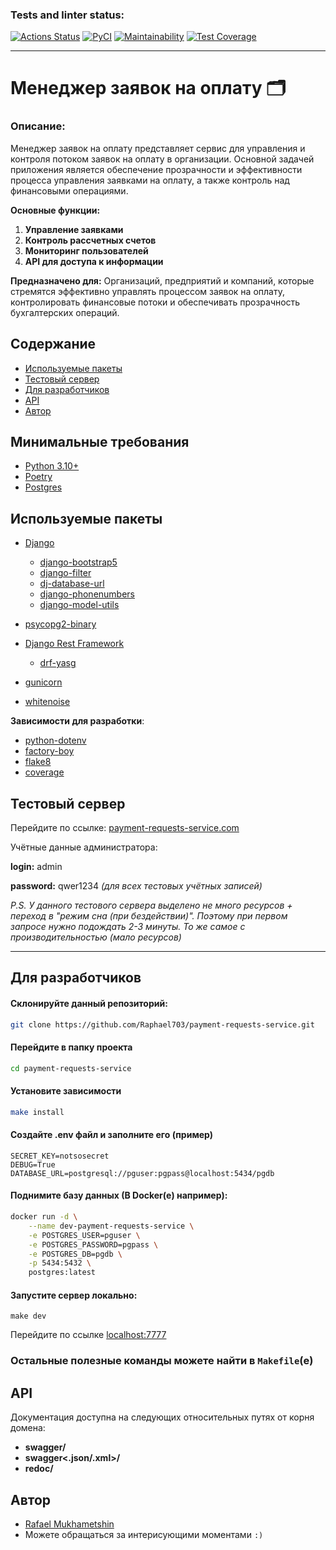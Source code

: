 ### Tests and linter status:

[![Actions Status](https://github.com/Raphael703/payment-requests-service/actions/workflows/linter.yml/badge.svg)](https://github.com/Raphael703/payment-requests-service/actions)
[![PyCI](https://github.com/Raphael703/payment-requests-service/actions/workflows/tests.yml/badge.svg)](https://github.com/Raphael703/python-project-83/actions)
[![Maintainability](https://api.codeclimate.com/v1/badges/d62f021ca57840d20258/maintainability)](https://codeclimate.com/github/Raphael703/payment-requests-service/maintainability)
[![Test Coverage](https://api.codeclimate.com/v1/badges/d62f021ca57840d20258/test_coverage)](https://codeclimate.com/github/Raphael703/payment-requests-service/test_coverage)

_____

# Менеджер заявок на оплату 🗂️

### Описание:

Менеджер заявок на оплату представляет сервис для управления и контроля потоком заявок на оплату в организации. Основной
задачей приложения является обеспечение прозрачности и эффективности процесса управления заявками на оплату, а также
контроль над финансовыми операциями.

**Основные функции:**

1. **Управление заявками**
2. **Контроль рассчетных счетов**
3. **Мониторинг пользователей**
4. **API для доступа к информации**

**Предназначено для:**
Организаций, предприятий и компаний, которые стремятся эффективно управлять процессом заявок на оплату, контролировать
финансовые потоки и обеспечивать прозрачность бухгалтерских операций.

## Содержание

- [Используемые пакеты](#используемые-пакеты)
- [Тестовый сервер](#тестовый-сервер)
- [Для разработчиков](#для-разработчиков)
- [API](#api)
- [Автор](#автор)

## Минимальные требования

- [Python 3.10+](https://www.python.org/downloads/release/python-3100/)
- [Poetry](https://python-poetry.org/)
- [Postgres](https://www.postgresql.org/)

## Используемые пакеты

- [Django](https://www.djangoproject.com/)
    - [django-bootstrap5](https://pypi.org/project/django-bootstrap5/)
    - [django-filter](https://django-filter.readthedocs.io/en/stable/)
    - [dj-database-url](https://pypi.org/project/django-phonenumbers/)
    - [django-phonenumbers](https://pypi.org/project/django-phonenumbers/)
    - [django-model-utils](https://pypi.org/project/django-model-utils/)

- [psycopg2-binary](https://www.psycopg.org/docs/install.html)
- [Django Rest Framework](https://www.django-rest-framework.org/)
    - [drf-yasg](https://pypi.org/project/django-model-utils/)
- [gunicorn](https://gunicorn.org/)
- [whitenoise](https://pypi.org/project/whitenoise/)

**Зависимости для разработки**:

- [python-dotenv](https://github.com/theskumar/python-dotenv)
- [factory-boy](https://pypi.org/project/factory-boy/)
- [flake8](https://pypi.org/project/flake8/)
- [coverage](https://pypi.org/project/coverage/)

## Тестовый сервер

Перейдите по ссылке: [payment-requests-service.com](https://payment-requests-service.onrender.com)

Учётные данные администратора:

**login:** admin

**password:** qwer1234 _(для всех тестовых учётных записей)_

_P.S. У данного тестового сервера выделено не много ресурсов + переход в "режим сна (при бездействии)". Поэтому при первом запросе нужно подождать 2-3 минуты. То же самое с производительностью (мало ресурсов)_ 

______

## Для разработчиков

#### Склонируйте данный репозиторий:

```sh
git clone https://github.com/Raphael703/payment-requests-service.git
```

#### Перейдите в папку проекта

```sh
cd payment-requests-service
```

#### Установите зависимости

```sh
make install
```

#### Создайте .env файл и заполните его (пример)

```dotenv
SECRET_KEY=notsosecret
DEBUG=True
DATABASE_URL=postgresql://pguser:pgpass@localhost:5434/pgdb
```

#### Поднимите базу данных (В Docker(е) например):

```sh
docker run -d \
    --name dev-payment-requests-service \
    -e POSTGRES_USER=pguser \
    -e POSTGRES_PASSWORD=pgpass \
    -e POSTGRES_DB=pgdb \
    -p 5434:5432 \
    postgres:latest
```

#### Запустите сервер локально:

```shell
make dev
```

Перейдите по ссылке [localhost:7777](http://127.0.0.1:7777)



### Остальные полезные команды можете найти в `Makefile`(е)

## API

Документация доступна на следующих относительных путях от корня домена:

- **swagger/**
- **swagger<.json/.xml>/**
- **redoc/**

## Автор

- [Rafael Mukhametshin](https://github.com/Raphael703)
- Можете обращаться за интерисующими моментами `:)` 


